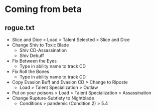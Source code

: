 # Coming from beta

## rogue.txt

* Slice and Dice > Load > Talent Selected > Slice and Dice
* Change Shiv to Toxic Blade
    * Shiv CD-Assassination
    * Shiv Debuff
* Fix Between the Eyes
    * Type in ability name to track CD
* Fix Roll the Bones
    * Type in ability name to track CD    
* Copy Evasion Buff and Evasion CD > Change to Riposte
    * Load > Talent Specialization > Outlaw    
* Put on your poisons > Load > Talent Specialization > Assassination
* Change Rupture-Subtlety to Nightblade
    * Conditions > pandemic (Condition 2) > 5.4